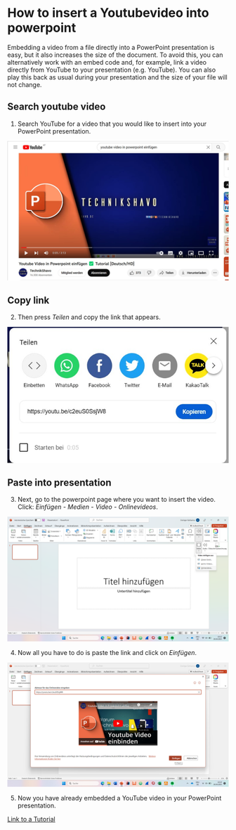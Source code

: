 # How to insert a Youtubevideo into powerpoint
Embedding a video from a file directly into a PowerPoint presentation is easy, but it also increases the size of the document. 
To avoid this, you can alternatively work with an embed code and, for example, link a video directly from YouTube to your presentation (e.g. YouTube).
You can also play this back as usual during your presentation and the size of your file will not change.

## Search youtube video

1. Search YouTube for a video that you would like to insert into your PowerPoint presentation.

![](resources/images/bild1.jpg)

## Copy link

2.  Then press _Teilen_ and copy the link that appears.

![](resources/images/bild2.jpg)

## Paste into presentation

3. Next, go to the powerpoint page where you want to insert the video.
Click: _Einfügen - Medien - Video - Onlinevideos_.

![](resources/images/bild3.png)

4. Now all you have to do is paste the link and click on _Einfügen_.

![](resources/images/bild4.png)

5. Now you have already embedded a YouTube video in your PowerPoint presentation.

[Link to a Tutorial](https://youtu.be/c2euS0SsjW8)





